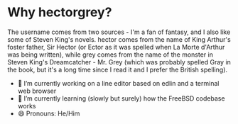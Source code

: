 # Why hectorgrey?

The username comes from two sources - I'm a fan of fantasy, and I also like some of Steven King's novels.
hector comes from the name of King Arthur's foster father, Sir Hector (or Ector as it was spelled when La
Morte d'Arthur was being written), while grey comes from the name of the monster in Steven King's
Dreamcatcher - Mr. Grey (which was probably spelled Gray in the book, but it's a long time since I read it
and I prefer the British spelling).

- 🔭 I’m currently working on a line editor based on edlin and a terminal web browser
- 🌱 I’m currently learning (slowly but surely) how the FreeBSD codebase works
- 😄 Pronouns: He/Him

<!--
**hectorgrey/hectorgrey** is a ✨ _special_ ✨ repository because its `README.md` (this file) appears on your GitHub profile.

Here are some ideas to get you started:

- 🔭 I’m currently working on ...
- 🌱 I’m currently learning ...
- 👯 I’m looking to collaborate on ...
- 🤔 I’m looking for help with ...
- 💬 Ask me about ...
- 📫 How to reach me: ...
- 😄 Pronouns: ...
- ⚡ Fun fact: ...
-->
